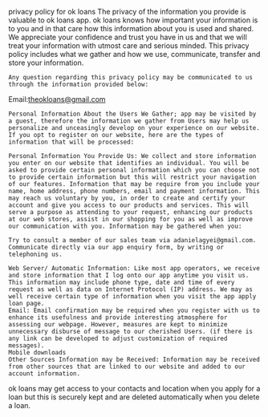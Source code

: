 privacy policy for ok loans 
The privacy of the information you provide is valuable to ok loans app. ok loans knows how important your information is to you and in that care how this information about you is used and shared. We appreciate your confidence and trust you have in us and that we will treat your information with utmost care and serious minded. This privacy policy includes what we gather and how we use, communicate, transfer and store your information.

    Any question regarding this privacy policy may be communicated to us through the information provided below:

 

Email:theokloans@gmail.com

 

    Personal Information About the Users We Gather; app may be visited by a guest, therefore the information we gather from Users may help us personalize and unceasingly develop on your experience on our website. If you opt to register on our website, here are the types of information that will be processed:

    Personal Information You Provide Us: We collect and store information you enter on our website that identifies an individual. You will be asked to provide certain personal information which you can choose not to provide certain information but this will restrict your navigation of our features. Information that may be require from you include your name, home address, phone numbers, email and payment information. This may reach us voluntary by you, in order to create and certify your account and give you access to our products and services. This will serve a purpose as attending to your request, enhancing our products at our web stores, assist in our shopping for you as well as improve our communication with you. Information may be gathered when you:

    Try to consult a member of our sales team via adanielagyei@gmail.com.
    Communicate directly via our app enquiry form, by writing or telephoning us.

    Web Server/ Automatic Information: Like most app operators, we receive and store information that I log onto our app anytime you visit us. This information may include phone type, date and time of every request as well as data on Internet Protocol (IP) address. We may as well receive certain type of information when you visit the app apply loan page.
    Email: Email confirmation may be required when you register with us to enhance its usefulness and provide interesting atmosphere for assessing our webpage. However, measures are kept to minimize unnecessary disburse of message to our cherished Users. (if there is any link can be developed to adjust customization of required messages).
    Mobile downloads
    Other Sources Information may be Received: Information may be received from other sources that are linked to our website and added to our account information.     

ok loans may get access to your contacts and location when you apply for a loan but this is securely kept and are deleted automatically when you delete a loan.
